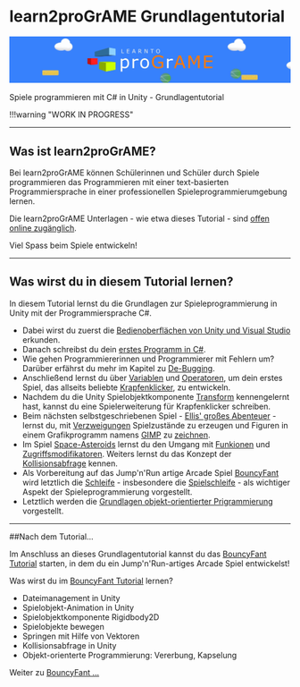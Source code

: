 # learn2proGrAME Grundlagentutorial

![learn2proGrAME Logo](img/programe_header.jpg) 

Spiele programmieren mit C# in Unity - Grundlagentutorial

!!!warning "WORK IN PROGRESS"

---

## Was ist learn2proGrAME?

Bei learn2proGrAME können Schülerinnen und Schüler durch Spiele programmieren das Programmieren mit einer text-basierten Programmiersprache in einer professionellen Spieleprogrammierumgebung lernen. 

Die learn2proGrAME Unterlagen - wie etwa dieses Tutorial - sind [offen online zugänglich](https://programe.at). 

Viel Spass beim Spiele entwickeln! 


---

## Was wirst du in diesem Tutorial lernen?

In diesem Tutorial lernst du die Grundlagen zur Spieleprogrammierung in Unity mit der Programmiersprache C#.

* Dabei wirst du zuerst die [Bedienoberflächen von Unity und Visual Studio](userinterface.md) erkunden. 
* Danach schreibst du dein [erstes Programm in C#](firststeps.md).
* Wie gehen Programmiererinnen und Programmierer mit Fehlern um? Darüber erfährst du mehr im Kapitel zu [De-Bugging](debugging.md).
* Anschließend lernst du über [Variablen](variables.md) und [Operatoren](operators.md), um dein erstes Spiel, das allseits beliebte [Krapfenklicker](donutclicker.md), zu entwickeln.
* Nachdem du die Unity Spielobjektkomponente [Transform](transform.md) kennengelernt hast, kannst du eine Spielerweiterung für Krapfenklicker schreiben.
* Beim nächsten selbstgeschriebenen Spiel - [Ellis' großes Abenteuer](adventure.md) - lernst du, mit [Verzweigungen](conditionals.md) Spielzustände zu erzeugen und Figuren in einem Grafikprogramm namens [GIMP](https://www.gimp.org) zu [zeichnen](drawingingimp.md).
* Im Spiel [Space-Asteroids](spaceshooter.md) lernst du den Umgang mit [Funkionen](functions.md) und [Zugriffsmodifikatoren](accessmodifiers.md). Weiters lernst du das Konzept der [Kollisionsabfrage](spaceshooter.md) kennen. 
* Als Vorbereitung auf das Jump'n'Run artige Arcade Spiel [BouncyFant](http://example.com/ "BouncyFant Tutorial") wird letztlich die [Schleife](loops.md) - insbesondere die [Spielschleife](gameloop.md) - als wichtiger Aspekt der Spieleprogrammierung vorgestellt.
* Letztlich werden die [Grundlagen objekt-orientierter Prigrammierung](classes.md) vorgestellt. 

---

##Nach dem Tutorial...

Im Anschluss an dieses Grundlagentutorial kannst du das [BouncyFant Tutorial](http://example.com/ "BouncyFant Tutorial") starten, in dem du ein Jump'n'Run-artiges Arcade Spiel entwickelst! 

Was wirst du im [BouncyFant Tutorial](http://example.com/ "BouncyFant Tutorial") lernen?

* Dateimanagement in Unity
* Spielobjekt-Animation in Unity
* Spielobjektkomponente Rigidbody2D 
* Spielobjekte bewegen
* Springen mit Hilfe von Vektoren
* Kollisionsabfrage in Unity
* Objekt-orienterte Programmierung: Vererbung, Kapselung

Weiter zu [BouncyFant ...](http://example.com/ "BouncyFant Tutorial")